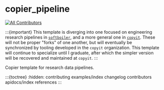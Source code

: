# copier_pipeline

[![All Contributors](https://img.shields.io/github/all-contributors/blakeNaccarato/copier-python?color=ee8449&style=flat-square)](contributors)

:::{important}
This template is diverging into one focused on engineering research pipelines in [`softboiler`](https://github.com/softboiler), and a more general one in [`copyit`](https://github.com/copyit-org). These will not be proper "forks" of one another, but will eventually be synchronized by tooling developed in the `copyit` organization. This template will continue to specialize until I graduate, after which the simpler version will be recovered and maintained at `copyit`.
:::

Copier template for research data pipelines.

:::{toctree}
:hidden:
contributing
examples/index
changelog
contributors
apidocs/index
references
:::
